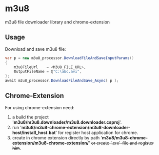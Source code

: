 # m3u8
m3u8 file downloader library and chrome-extension

Usage
-----
Download and save m3u8 file:

```C#
var p = new m3u8_processor.DownloadFileAndSaveInputParams()
{    
    m3u8FileUrl    = <M3U8_FILE_URL>,
    OutputFileName = @"C:\abc.avi",
};
await m3u8_processor.DownloadFileAndSave_Async( p ); 
```

Chrome-Extension
-----
For using chrome-extension need:
1) a build the project '**m3u8/m3u8.downloader/m3u8.downloader.csproj**'.
2) run '**m3u8/m3u8-chrome-extension/m3u8-downloader-host/install_host.bat**' for register host application for chrome.
3) create in chrome extension directly by path '**m3u8/m3u8-chrome-extension/m3u8-chrome-extension/**' <strike>or create '.crx'-file and register him</strike>.
